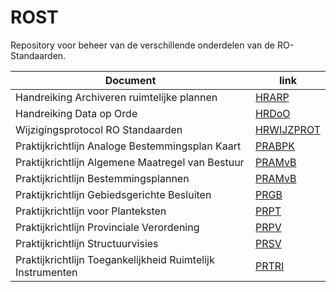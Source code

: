 # ROST
Repository voor beheer van de verschillende onderdelen van de RO-Standaarden.

| Document                                                      | link                                                      |  
|---------------------------------------------------------------|-----------------------------------------------------------|  
| Handreiking Archiveren ruimtelijke plannen                    | [HRARP](https://geonovum.github.io/ROST/HRARP/)           |  
| Handreiking Data op Orde                                      | [HRDoO](https://geonovum.github.io/ROST/HRDoO/)           |  
| Wijzigingsprotocol RO Standaarden                             | [HRWIJZPROT](https://geonovum.github.io/ROST/HRWIJZPROT/) |  
| Praktijkrichtlijn Analoge Bestemmingsplan Kaart               | [PRABPK](https://geonovum.github.io/ROST/PRABPK/)         |  
| Praktijkrichtlijn Algemene Maatregel van Bestuur              | [PRAMvB](https://geonovum.github.io/ROST/PRAMvB/)         |  
| Praktijkrichtlijn Bestemmingsplannen                          | [PRAMvB](https://geonovum.github.io/ROST/PRAMvB/)         |  
| Praktijkrichtlijn Gebiedsgerichte Besluiten                   | [PRGB](https://geonovum.github.io/ROST/PRGB/)             |  
| Praktijkrichtlijn voor Planteksten                            | [PRPT](https://geonovum.github.io/ROST/PRPT/)             |  
| Praktijkrichtlijn Provinciale Verordening                     | [PRPV](https://geonovum.github.io/ROST/PRPV/)             |  
| Praktijkrichtlijn Structuurvisies                             | [PRSV](https://geonovum.github.io/ROST/PRSV/)             |  
| Praktijkrichtlijn Toegankelijkheid Ruimtelijk Instrumenten    | [PRTRI](https://geonovum.github.io/ROST/PRTRI/)           |  

